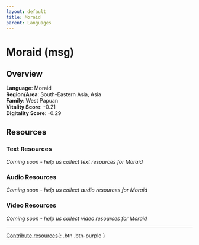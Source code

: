 ```yaml
---
layout: default
title: Moraid
parent: Languages
---
```


# Moraid (msg)

## Overview

**Language**: Moraid  
**Region/Area**: South-Eastern Asia, Asia  
**Family**: West Papuan  
**Vitality Score**: -0.21  
**Digitality Score**: -0.29  

## Resources

### Text Resources
*Coming soon - help us collect text resources for Moraid*

### Audio Resources
*Coming soon - help us collect audio resources for Moraid*

### Video Resources
*Coming soon - help us collect video resources for Moraid*

---

[Contribute resources](https://fairtrain.github.io/){: .btn .btn-purple }

